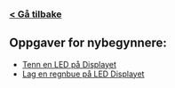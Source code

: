 ### [< Gå tilbake](index.md)

## Oppgaver for nybegynnere:

- [Tenn en LED på Displayet](https://makecode.microbit.org/#tutorial:_hxr6Lf6egbq5)
- [Lag en regnbue på LED Displayet](https://makecode.microbit.org/#tutorial:https://github.com/8gywce293pcg/tut-test)
